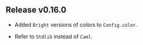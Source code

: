 ## Release v0.16.0

* Added `Bright` versions of colors to `Config.color`.

* Refer to `Stdlib` instead of `Caml`.

